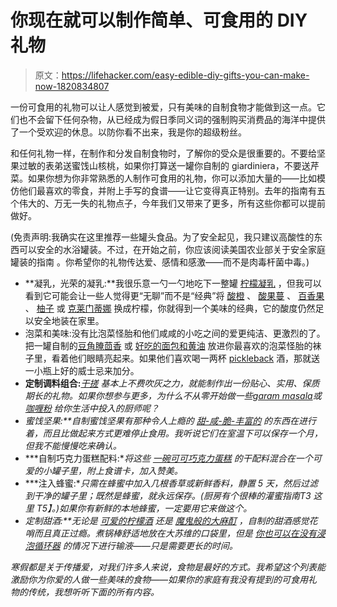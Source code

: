 # 你现在就可以制作简单、可食用的 DIY 礼物

> 原文：<https://lifehacker.com/easy-edible-diy-gifts-you-can-make-now-1820834807>

一份可食用的礼物可以让人感觉到被爱，只有美味的自制食物才能做到这一点。它们也不会留下任何杂物，从已经成为假日季同义词的强制购买消费品的海洋中提供了一个受欢迎的休息。以防你看不出来，我是你的超级粉丝。

和任何礼物一样，在制作和分发自制食物时，了解你的受众是很重要的。不要给坚果过敏的表弟送蜜饯山核桃，如果你打算送一罐你自制的 giardiniera，不要送芹菜。如果你想为你非常熟悉的人制作可食用的礼物，你可以添加大量的——比如模仿他们最喜欢的零食，并附上手写的食谱——让它变得真正特别。去年的指南有五个伟大的、万无一失的礼物点子，今年我们又带来了更多，所有这些你都可以提前做好。

(免责声明:我确实在这里推荐一些罐头食品。为了安全起见，我只建议高酸性的东西可以安全的水浴罐装。不过，在开始之前，你应该阅读美国农业部关于安全家庭罐装的指南 。你希望你的礼物传达爱、感情和感激——而不是肉毒杆菌中毒。)

*   **凝乳，光荣的凝乳:**我很乐意一勺一勺地吃下一整罐 [柠檬凝乳](https://www.epicurious.com/recipes/food/views/lemon-curd-104568) ，但我可以看到它可能会让一些人觉得更“无聊”而不是“经典”将 [酸橙](https://www.saveur.com/article/Recipes/Key-Lime-Curd) 、 [酸果蔓](https://cooking.nytimes.com/recipes/1017817-cranberry-curd-tart) 、 [百香果](https://www.nigella.com/recipes/passionfruit-curd) 、 [柚子](https://www.bonappetit.com/recipe/doughnuts-with-grapefruit-curd-and-citrus-sugar) 或 [克莱门蒂娜](https://www.jamieoliver.com/recipes/fruit-recipes/clementine-curd/) 换成柠檬，你就得到一个美味的经典，它的酸度仍然足以安全地装在家里。
*   泡菜和美味:没有比泡菜怪胎和他们咸咸的小吃之间的爱更纯洁、更激烈的了。把一罐自制的[豆角](http://www.seriouseats.com/recipes/2012/06/spicy-dilly-beans-recipe.html)[腌茴香](https://food52.com/blog/9897-how-to-make-pickled-fennel) 或 [好吃的面包和黄油](https://smittenkitchen.com/2010/06/bread-and-butter-pickles/) 放进你最喜欢的泡菜怪胎的袜子里，看着他们眼睛亮起来。如果他们喜欢喝一两杯 [pickleback](https://en.wikipedia.org/wiki/Pickleback) 酒，那就送一小瓶上好的威士忌来加分。
*   **定制调料组合:***[干搓](https://skillet.lifehacker.com/four-simple-spice-rubs-you-can-make-in-five-minutes-or-1797698100) 基本上不费吹灰之力，就能制作出一份贴心、实用、保质期长的礼物。如果你想参与更多，为什么不从零开始做一些[garam masala](https://www.epicurious.com/recipes/food/views/garam-masala-240907)或 [咖喱粉](https://www.chowhound.com/recipes/curry-powder-10576) 给你生活中投入的厨师呢？*
*   ***蜜饯坚果:**自制蜜饯坚果有那种令人上瘾的 [甜-咸-脆-丰富的](https://smittenkitchen.com/2008/12/sugar-and-spice-candied-nuts/) 的东西在进行着，而且比做起来*方式*更难停止食用。我听说它们在室温下可以保存一个月，但我不能慢慢吃来确认。*
*   ***自制巧克力蛋糕配料:**将这些 [一碗可可巧克力蛋糕](https://skillet.lifehacker.com/these-one-bowl-cocoa-brownies-are-the-perfect-fix-for-b-1819284560#_ga=2.179030316.980518757.1511816679-144977662.1506607947) 的干配料混合在一个可爱的小罐子里，附上食谱卡，加入赞美。*
*   ***注入蜂蜜:**只需在蜂蜜中加入几根香草或新鲜香料，静置 5 天，然后过滤到干净的罐子里；既然是蜂蜜，就永远保存。(厨房有个很棒的灌蜜指南T3 这里 T5】。)如果你有新鲜的本地蜂蜜，一定要用它来做这个。*
*   ***定制甜酒:**无论是 [可爱的柠檬酒](https://skillet.lifehacker.com/you-can-sous-vide-bespoke-liqueur-in-mere-hours-1819224864) 还是 [魔鬼般的大麻酊](https://skillet.lifehacker.com/how-to-sous-vide-your-own-medical-marijuana-edibles-1772309487) ，自制的甜酒感觉*花哨*而且真正过瘾。煮锅棒舒适地放在大苏维的口袋里，但是 [你也可以在没有浸泡循环器](http://drinks.seriouseats.com/2013/04/5-common-mistakes-diy-infusions-homemade-liqueurs-spirits.html) 的情况下进行输液——只是需要更长的时间。*

*寒假都是关于传播爱，对我们许多人来说，食物是最好的方式。我希望这个列表能激励你为你爱的人做一些美味的食物——如果你的家庭有我没有提到的可食用礼物的传统，我想听听下面的所有内容。*